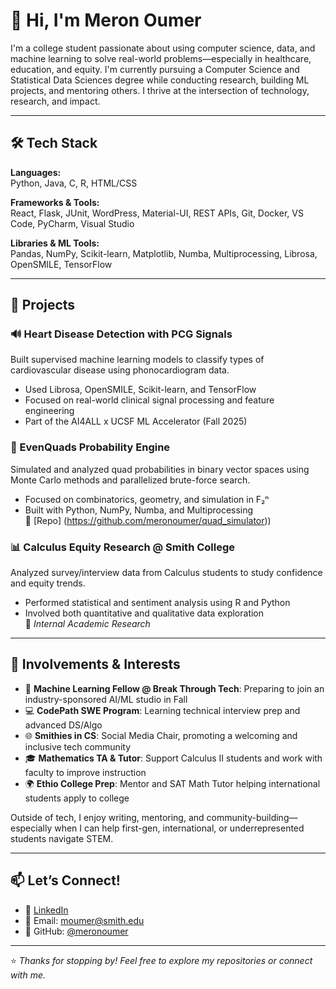# 👋 Hi, I'm Meron Oumer

I'm a college student passionate about using computer science, data, and machine learning to solve real-world problems—especially in healthcare, education, and equity. I'm currently pursuing a Computer Science and Statistical Data Sciences degree while conducting research, building ML projects, and mentoring others. I thrive at the intersection of technology, research, and impact.

---

## 🛠️ Tech Stack

**Languages:**  
Python, Java, C, R, HTML/CSS

**Frameworks & Tools:**  
React, Flask, JUnit, WordPress, Material-UI, REST APIs, Git, Docker, VS Code, PyCharm, Visual Studio

**Libraries & ML Tools:**  
Pandas, NumPy, Scikit-learn, Matplotlib, Numba, Multiprocessing, Librosa, OpenSMILE, TensorFlow

---

## 🚀 Projects

### 🔊 Heart Disease Detection with PCG Signals  
Built supervised machine learning models to classify types of cardiovascular disease using phonocardiogram data.  
- Used Librosa, OpenSMILE, Scikit-learn, and TensorFlow  
- Focused on real-world clinical signal processing and feature engineering  
- Part of the AI4ALL x UCSF ML Accelerator (Fall 2025)  

### 🎲 EvenQuads Probability Engine  
Simulated and analyzed quad probabilities in binary vector spaces using Monte Carlo methods and parallelized brute-force search.  
- Focused on combinatorics, geometry, and simulation in F₂ⁿ  
- Built with Python, NumPy, Numba, and Multiprocessing  
🔗 [Repo] (https://github.com/meronoumer/quad_simulator)) 

### 📊 Calculus Equity Research @ Smith College  
Analyzed survey/interview data from Calculus students to study confidence and equity trends.  
- Performed statistical and sentiment analysis using R and Python  
- Involved both quantitative and qualitative data exploration  
🔗 *Internal Academic Research*

---

## 🌱 Involvements & Interests

- 🧠 **Machine Learning Fellow @ Break Through Tech**: Preparing to join an industry-sponsored AI/ML studio in Fall
- 💻 **CodePath SWE Program**: Learning technical interview prep and advanced DS/Algo  
- 🌐 **Smithies in CS**: Social Media Chair, promoting a welcoming and inclusive tech community 
- 🎓 **Mathematics TA & Tutor**: Support Calculus II students and work with faculty to improve instruction   
- 🌍 **Ethio College Prep**: Mentor and SAT Math Tutor helping international students apply to college  


Outside of tech, I enjoy writing, mentoring, and community-building—especially when I can help first-gen, international, or underrepresented students navigate STEM.

---

## 📫 Let’s Connect!

- 💼 [LinkedIn](https://www.linkedin.com/in/meronoumer/)  
- 📨 Email: moumer@smith.edu  
- 🐙 GitHub: [@meronoumer](https://github.com/meronoumer)

---

⭐ *Thanks for stopping by! Feel free to explore my repositories or connect with me.*

